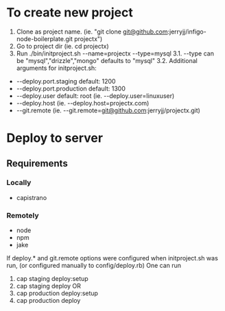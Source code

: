 # To create new project

1. Clone as project name. (ie. "git clone git@github.com:jerryjj/infigo-node-boilerplate.git projectx")
2. Go to project dir (ie. cd projectx)
3. Run ./bin/initproject.sh --name=projectx --type=mysql
3.1. --type can be "mysql","drizzle","mongo" defaults to "mysql"
3.2. Additional arguments for initproject.sh:

  * --deploy.port.staging default: 1200
  * --deploy.port.production default: 1300
  * --deploy.user default: root (ie. --deploy.user=linuxuser)
  * --deploy.host (ie. --deploy.host=projectx.com)
  * --git.remote (ie. --git.remote=git@github.com:jerryjj/projectx.git)

# Deploy to server

## Requirements

### Locally
- capistrano

### Remotely
- node
- npm
- jake

If deploy.* and git.remote options were configured when initproject.sh was run, (or configured manually to config/deploy.rb)
One can run
1. cap staging deploy:setup
2. cap staging deploy
OR
1. cap production deploy:setup
2. cap production deploy
